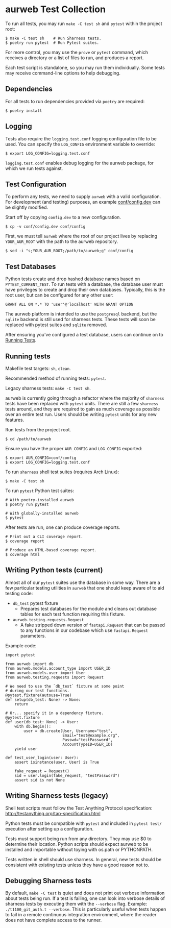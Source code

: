 aurweb Test Collection
======================

To run all tests, you may run `make -C test sh` and `pytest` within
the project root:

    $ make -C test sh    # Run Sharness tests.
    $ poetry run pytest  # Run Pytest suites.

For more control, you may use the `prove` or `pytest` command, which receives a
directory or a list of files to run, and produces a report.

Each test script is standalone, so you may run them individually. Some tests
may receive command-line options to help debugging.

Dependencies
------------

For all tests to run dependencies provided via `poetry` are required:

    $ poetry install

Logging
-------

Tests also require the `logging.test.conf` logging configuration
file to be used. You can specify the `LOG_CONFIG` environment
variable to override:

    $ export LOG_CONFIG=logging.test.conf

`logging.test.conf` enables debug logging for the aurweb package,
for which we run tests against.

Test Configuration
------------------

To perform any tests, we need to supply `aurweb` with a valid
configuration. For development (and testing) purposes, an example
[conf/config.dev](../conf/config.dev) can be slightly modified.

Start off by copying `config.dev` to a new configuration.

    $ cp -v conf/config.dev conf/config

First, we must tell `aurweb` where the root of our project
lives by replacing `YOUR_AUR_ROOT` with the path to the aurweb
repository.

    $ sed -i "s;YOUR_AUR_ROOT;/path/to/aurweb;g" conf/config

Test Databases
--------------

Python tests create and drop hashed database names based on
`PYTEST_CURRENT_TEST`. To run tests with a database, the database
user must have privileges to create and drop their own databases.
Typically, this is the root user, but can be configured for any
other user:

    GRANT ALL ON *.* TO 'user'@'localhost' WITH GRANT OPTION

The aurweb platform is intended to use the `postgresql` backend, but
the `sqlite` backend is still used for sharness tests. These tests
will soon be replaced with pytest suites and `sqlite` removed.

After ensuring you've configured a test database, users can continue
on to [Running Tests](#running-tests).

Running tests
-------------

Makefile test targets: `sh`, `clean`.

Recommended method of running tests: `pytest`.

Legacy sharness tests: `make -C test sh`.

aurweb is currently going through a refactor where  the majority of
`sharness` tests have been replaced with `pytest` units. There are
still a few `sharness` tests around, and they are required to gain
as much coverage as possible over an entire test run. Users should
be writing `pytest` units for any new features.

Run tests from the project root.

    $ cd /path/to/aurweb

Ensure you have the proper `AUR_CONFIG` and `LOG_CONFIG` exported:

    $ export AUR_CONFIG=conf/config
    $ export LOG_CONFIG=logging.test.conf

To run `sharness` shell test suites (requires Arch Linux):

    $ make -C test sh

To run `pytest` Python test suites:

    # With poetry-installed aurweb
    $ poetry run pytest

    # With globally-installed aurweb
    $ pytest

After tests are run, one can produce coverage reports.

    # Print out a CLI coverage report.
    $ coverage report

    # Produce an HTML-based coverage report.
    $ coverage html

Writing Python tests (current)
------------------------------

Almost all of our `pytest` suites use the database in some way. There
are a few particular testing utilities in `aurweb` that one should
keep aware of to aid testing code:

- `db_test` pytest fixture
    - Prepares test databases for the module and cleans out database
      tables for each test function requiring this fixture.
- `aurweb.testing.requests.Request`
    - A fake stripped down version of `fastapi.Request` that can
      be passed to any functions in our codebase which use
      `fastapi.Request` parameters.

Example code:

    import pytest

    from aurweb import db
    from aurweb.models.account_type import USER_ID
    from aurweb.models.user import User
    from aurweb.testing.requests import Request

    # We need to use the `db_test` fixture at some point
    # during our test functions.
    @pytest.fixture(autouse=True)
    def setup(db_test: None) -> None:
        return

    # Or... specify it in a dependency fixture.
    @pytest.fixture
    def user(db_test: None) -> User:
        with db.begin():
            user = db.create(User, Username="test",
                             Email="test@example.org",
                             Passwd="testPassword",
                             AccountTypeID=USER_ID)
        yield user

    def test_user_login(user: User):
        assert isinstance(user, User) is True

        fake_request = Request()
        sid = user.login(fake_request, "testPassword")
        assert sid is not None

Writing Sharness tests (legacy)
-------------------------------

Shell test scripts must follow the Test Anything Protocol specification:
http://testanything.org/tap-specification.html

Python tests must be compatible with `pytest` and included in `pytest test/`
execution after setting up a configuration.

Tests must support being run from any directory. They may use $0 to determine
their location. Python scripts should expect aurweb to be installed and
importable without toying with os.path or PYTHONPATH.

Tests written in shell should use sharness. In general, new tests should be
consistent with existing tests unless they have a good reason not to.

Debugging Sharness tests
---------------

By default, `make -C test` is quiet and does not print out verbose information
about tests being run. If a test is failing, one can look into verbose details
of sharness tests by executing them with the `--verbose` flag. Example:
`./t1100_git_auth.t --verbose`. This is particularly useful when tests happen
to fail in a remote continuous integration environment, where the reader does
not have complete access to the runner.
